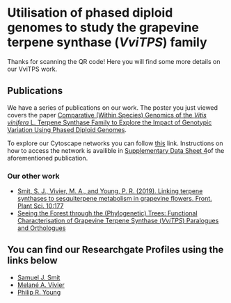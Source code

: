 # Utilisation of phased diploid genomes to study the grapevine terpene synthase (*VviTPS*) family

Thanks for scanning the QR code! Here you will find some more details on our VviTPS work.

## Publications
We have a series of publications on our work. The poster you just viewed covers the paper
[Comparative (Within Species) Genomics of the *Vitis vinifera* L. Terpene Synthase Family to Explore the Impact of Genotypic Variation Using Phased Diploid Genomes](https://doi.org/10.3389/fgene.2020.00421).  

To explore our Cytoscape networks you can follow [this](http://www.ndexbio.org/#/networkset/b90de24a-24fa-11ea-bb65-0ac135e8bacf?accesskey=c3cdbc1558016990ab78cab2e33cdc41b43c8333ea02799413ebb48f58abbe45) link. Instructions on how to access the network is availible in [Supplementary Data Sheet 4](https://www.frontiersin.org/articles/10.3389/fgene.2020.00421/full#supplementary-material)of the aforementioned publication.  
### Our other work  
- [Smit, S. J., Vivier, M. A., and Young, P. R. (2019). Linking terpene synthases to sesquiterpene metabolism in grapevine flowers. Front. Plant Sci. 10:177](https://doi.org/10.3389/fpls.2019.00177)  
- [Seeing the Forest through the (Phylogenetic) Trees: Functional Characterisation of Grapevine Terpene Synthase (*VviTPS*) Paralogues and Orthologues](https://doi.org/10.3390/plants10081520)  
## You can find our Researchgate Profiles using the links below  
- [Samuel J. Smit](https://www.researchgate.net/profile/Samuel-Smit-4)
- [Melané A. Vivier](https://www.researchgate.net/profile/Melane-Vivier)
- [Philip R. Young](https://www.researchgate.net/profile/Philip-Young-5)
